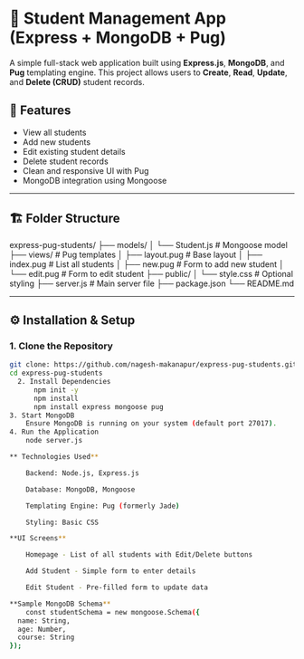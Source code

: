 # 📘 Student Management App (Express + MongoDB + Pug)

A simple full-stack web application built using **Express.js**, **MongoDB**, and **Pug** templating engine. This project allows users to **Create**, **Read**, **Update**, and **Delete (CRUD)** student records.

## 🚀 Features

- View all students
- Add new students
- Edit existing student details
- Delete student records
- Clean and responsive UI with Pug
- MongoDB integration using Mongoose

---

## 🏗️ Folder Structure


express-pug-students/
├── models/
│ └── Student.js # Mongoose model
├── views/ # Pug templates
│ ├── layout.pug # Base layout
│ ├── index.pug # List all students
│ ├── new.pug # Form to add new student
│ └── edit.pug # Form to edit student
├── public/
│ └── style.css # Optional styling
├── server.js # Main server file
├── package.json
└── README.md


---

## ⚙️ Installation & Setup

### 1. Clone the Repository

```bash
git clone: https://github.com/nagesh-makanapur/express-pug-students.git
cd express-pug-students
  2. Install Dependencies
      npm init -y
      npm install
      npm install express mongoose pug
3. Start MongoDB
    Ensure MongoDB is running on your system (default port 27017).
4. Run the Application
    node server.js

** Technologies Used**

    Backend: Node.js, Express.js

    Database: MongoDB, Mongoose

    Templating Engine: Pug (formerly Jade)

    Styling: Basic CSS

**UI Screens**

    Homepage - List of all students with Edit/Delete buttons

    Add Student - Simple form to enter details

    Edit Student - Pre-filled form to update data

**Sample MongoDB Schema**
    const studentSchema = new mongoose.Schema({
  name: String,
  age: Number,
  course: String
});




